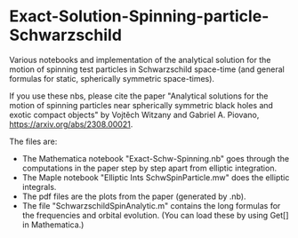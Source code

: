 # Exact-Solution-Spinning-particle-Schwarzschild
Various notebooks and implementation of the analytical solution for the motion of spinning test particles in Schwarzschild space-time (and general formulas for static, spherically symmetric space-times). 

If you use these nbs, please cite the paper "Analytical solutions for the motion of spinning particles near spherically symmetric black holes and exotic compact objects" by Vojtěch Witzany and Gabriel A. Piovano, https://arxiv.org/abs/2308.00021. 

The files are:
- The Mathematica notebook "Exact-Schw-Spinning.nb" goes through the computations in the paper step by step apart from elliptic integration.
- The Maple notebook "Elliptic Ints SchwSpinParticle.mw" does the elliptic integrals.
- The pdf files are the plots from the paper (generated by .nb).
- The file "SchwarzschildSpinAnalytic.m" contains the long formulas for the frequencies and orbital evolution. (You can load these by using Get[] in Mathematica.)
